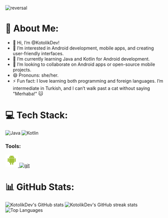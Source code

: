 ![reversal](https://capsule-render.vercel.app/api?type=slice&reversal=true&color=0:B125EA,100:7F52FF)

# 💫 About Me:
- 👋 Hi, I’m @KotolikDev!
- 👀 I’m interested in Android development, mobile apps, and creating user-friendly interfaces.
- 🌱 I’m currently learning Java and Kotlin for Android development.
- 💞️ I’m looking to collaborate on Android apps or open-source mobile projects.
- 😄 Pronouns: she/her. 
- ⚡ Fun fact: I love learning both programming and foreign languages. I’m intermediate in Turkish, and I can’t walk past a cat without saying "Merhaba!" 🐱
<!---
KotolikDev/KotolikDev is a ✨ special ✨ repository because its `README.md` (this file) appears on your GitHub profile.
You can click the Preview link to take a look at your changes.
--->

# 💻 Tech Stack:
![Java](https://img.shields.io/badge/java-%23ED8B00.svg?style=for-the-badge&logo=openjdk&logoColor=white) ![Kotlin](https://img.shields.io/badge/kotlin-%237F52FF.svg?style=for-the-badge&logo=kotlin&logoColor=white)
<h3 align="left">Tools:</h3>
<p align="left"> 
  <a href="https://developer.android.com" target="_blank" rel="noreferrer"> 
    <img src="https://raw.githubusercontent.com/devicons/devicon/master/icons/android/android-original-wordmark.svg" alt="android" width="40" height="40"/> 
  </a> 
  <a href="https://git-scm.com/" target="_blank" rel="noreferrer"> 
    <img src="https://www.vectorlogo.zone/logos/git-scm/git-scm-icon.svg" alt="git" width="40" height="40"/> 
  </a> 
</p>

<!-- # 📊 GitHub Stats:
![KotolikDev's GitHub stats](https://github-readme-stats.vercel.app/api?username=KotolikDev&show_icons=true&theme=highcontrast&rank_icon=github)
![](https://nirzak-streak-stats.vercel.app/?user=KotolikDev&theme=highcontrast&hide_border=false)<br/>
![Top Langs](https://github-readme-stats.vercel.app/api/top-langs/?username=KotolikDev&langs_count=8&theme=highcontrast)

 Proudly created with GPRM ( https://gprm.itsvg.in ) -->
 
# 📊 GitHub Stats:
<picture>
  <source
    srcset="https://github-readme-stats.vercel.app/api?username=KotolikDev&show_icons=true&theme=highcontrast&rank_icon=github&cache_seconds=3600"
    media="(prefers-color-scheme: dark)"
  />
  <source
    srcset="https://github-readme-stats.vercel.app/api?username=KotolikDev&show_icons=true&theme=buefy&rank_icon=github&cache_seconds=3600"
    media="(prefers-color-scheme: light), (prefers-color-scheme: no-preference)"
  />
  <img src="https://github-readme-stats.vercel.app/api?username=KotolikDev&show_icons=true&theme=highcontrast&rank_icon=github" alt="KotolikDev's GitHub stats" />
</picture>

<picture>
  <source
    srcset="https://nirzak-streak-stats.vercel.app/?user=KotolikDev&theme=highcontrast&hide_border=false&cache_seconds=3600"
    media="(prefers-color-scheme: dark)"
  />
  <source
    srcset="https://nirzak-streak-stats.vercel.app/?user=KotolikDev&theme=buefy&hide_border=false&cache_seconds=3600"
    media="(prefers-color-scheme: light), (prefers-color-scheme: no-preference)"
  />
  <img src="https://nirzak-streak-stats.vercel.app/?user=KotolikDev&theme=highcontrast&hide_border=false" alt="KotolikDev's GitHub streak stats" />
</picture>
<br/>

<!-- status of languages -->

<picture>
  <source 
    media="(prefers-color-scheme: dark)"
    srcset="https://github-readme-stats.vercel.app/api/top-langs/?username=KotolikDev&langs_count=8&theme=highcontrast&border_color=2f3742"
  >
  <source
    media="(prefers-color-scheme: light), (prefers-color-scheme: no-preference)"
    srcset="https://github-readme-stats.vercel.app/api/top-langs/?username=KotolikDev&langs_count=8&theme=buefy&border_color=e1e4e8"
  >
  <img 
    src="https://github-readme-stats.vercel.app/api/top-langs/?username=KotolikDev&langs_count=8&theme=highcontrast&border_color=2f3742" 
    alt="Top Languages"
  />
</picture>
